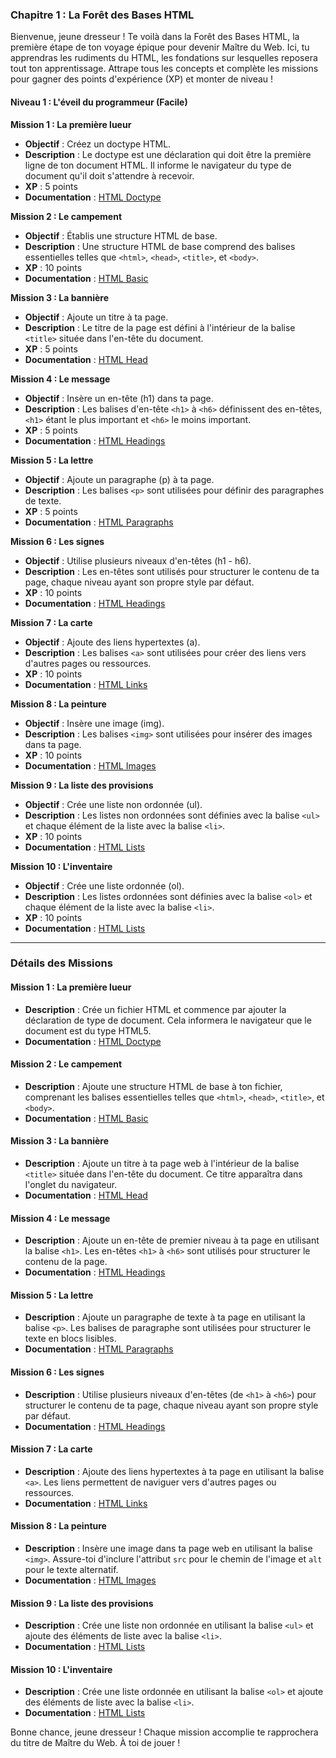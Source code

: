 ### Chapitre 1 : La Forêt des Bases HTML

Bienvenue, jeune dresseur ! Te voilà dans la Forêt des Bases HTML, la première étape de ton voyage épique pour devenir Maître du Web. Ici, tu apprendras les rudiments du HTML, les fondations sur lesquelles reposera tout ton apprentissage. Attrape tous les concepts et complète les missions pour gagner des points d'expérience (XP) et monter de niveau !

#### **Niveau 1 : L'éveil du programmeur (Facile)**

**Mission 1 : La première lueur**

- **Objectif** : Créez un doctype HTML.
- **Description** : Le doctype est une déclaration qui doit être la première ligne de ton document HTML. Il informe le navigateur du type de document qu'il doit s'attendre à recevoir.
- **XP** : 5 points
- **Documentation** : [HTML Doctype](https://www.w3schools.com/tags/tag_doctype.asp)

**Mission 2 : Le campement**

- **Objectif** : Établis une structure HTML de base.
- **Description** : Une structure HTML de base comprend des balises essentielles telles que `<html>`, `<head>`, `<title>`, et `<body>`.
- **XP** : 10 points
- **Documentation** : [HTML Basic](https://www.w3schools.com/html/html_basic.asp)

**Mission 3 : La bannière**

- **Objectif** : Ajoute un titre à ta page.
- **Description** : Le titre de la page est défini à l'intérieur de la balise `<title>` située dans l'en-tête du document.
- **XP** : 5 points
- **Documentation** : [HTML Head](https://www.w3schools.com/html/html_head.asp)

**Mission 4 : Le message**

- **Objectif** : Insère un en-tête (h1) dans ta page.
- **Description** : Les balises d'en-tête `<h1>` à `<h6>` définissent des en-têtes, `<h1>` étant le plus important et `<h6>` le moins important.
- **XP** : 5 points
- **Documentation** : [HTML Headings](https://www.w3schools.com/html/html_headings.asp)

**Mission 5 : La lettre**

- **Objectif** : Ajoute un paragraphe (p) à ta page.
- **Description** : Les balises `<p>` sont utilisées pour définir des paragraphes de texte.
- **XP** : 5 points
- **Documentation** : [HTML Paragraphs](https://www.w3schools.com/html/html_paragraphs.asp)

**Mission 6 : Les signes**

- **Objectif** : Utilise plusieurs niveaux d'en-têtes (h1 - h6).
- **Description** : Les en-têtes sont utilisés pour structurer le contenu de ta page, chaque niveau ayant son propre style par défaut.
- **XP** : 10 points
- **Documentation** : [HTML Headings](https://www.w3schools.com/html/html_headings.asp)

**Mission 7 : La carte**

- **Objectif** : Ajoute des liens hypertextes (a).
- **Description** : Les balises `<a>` sont utilisées pour créer des liens vers d'autres pages ou ressources.
- **XP** : 10 points
- **Documentation** : [HTML Links](https://www.w3schools.com/html/html_links.asp)

**Mission 8 : La peinture**

- **Objectif** : Insère une image (img).
- **Description** : Les balises `<img>` sont utilisées pour insérer des images dans ta page.
- **XP** : 10 points
- **Documentation** : [HTML Images](https://www.w3schools.com/html/html_images.asp)

**Mission 9 : La liste des provisions**

- **Objectif** : Crée une liste non ordonnée (ul).
- **Description** : Les listes non ordonnées sont définies avec la balise `<ul>` et chaque élément de la liste avec la balise `<li>`.
- **XP** : 10 points
- **Documentation** : [HTML Lists](https://www.w3schools.com/html/html_lists.asp)

**Mission 10 : L'inventaire**

- **Objectif** : Crée une liste ordonnée (ol).
- **Description** : Les listes ordonnées sont définies avec la balise `<ol>` et chaque élément de la liste avec la balise `<li>`.
- **XP** : 10 points
- **Documentation** : [HTML Lists](https://www.w3schools.com/html/html_lists.asp)

---

### Détails des Missions

#### **Mission 1 : La première lueur**

- **Description** : Crée un fichier HTML et commence par ajouter la déclaration de type de document. Cela informera le navigateur que le document est du type HTML5.
- **Documentation** : [HTML Doctype](https://www.w3schools.com/tags/tag_doctype.asp)

#### **Mission 2 : Le campement**

- **Description** : Ajoute une structure HTML de base à ton fichier, comprenant les balises essentielles telles que `<html>`, `<head>`, `<title>`, et `<body>`.
- **Documentation** : [HTML Basic](https://www.w3schools.com/html/html_basic.asp)

#### **Mission 3 : La bannière**

- **Description** : Ajoute un titre à ta page web à l'intérieur de la balise `<title>` située dans l'en-tête du document. Ce titre apparaîtra dans l'onglet du navigateur.
- **Documentation** : [HTML Head](https://www.w3schools.com/html/html_head.asp)

#### **Mission 4 : Le message**

- **Description** : Ajoute un en-tête de premier niveau à ta page en utilisant la balise `<h1>`. Les en-têtes `<h1>` à `<h6>` sont utilisés pour structurer le contenu de la page.
- **Documentation** : [HTML Headings](https://www.w3schools.com/html/html_headings.asp)

#### **Mission 5 : La lettre**

- **Description** : Ajoute un paragraphe de texte à ta page en utilisant la balise `<p>`. Les balises de paragraphe sont utilisées pour structurer le texte en blocs lisibles.
- **Documentation** : [HTML Paragraphs](https://www.w3schools.com/html/html_paragraphs.asp)

#### **Mission 6 : Les signes**

- **Description** : Utilise plusieurs niveaux d'en-têtes (de `<h1>` à `<h6>`) pour structurer le contenu de ta page, chaque niveau ayant son propre style par défaut.
- **Documentation** : [HTML Headings](https://www.w3schools.com/html/html_headings.asp)

#### **Mission 7 : La carte**

- **Description** : Ajoute des liens hypertextes à ta page en utilisant la balise `<a>`. Les liens permettent de naviguer vers d'autres pages ou ressources.
- **Documentation** : [HTML Links](https://www.w3schools.com/html/html_links.asp)

#### **Mission 8 : La peinture**

- **Description** : Insère une image dans ta page web en utilisant la balise `<img>`. Assure-toi d'inclure l'attribut `src` pour le chemin de l'image et `alt` pour le texte alternatif.
- **Documentation** : [HTML Images](https://www.w3schools.com/html/html_images.asp)

#### **Mission 9 : La liste des provisions**

- **Description** : Crée une liste non ordonnée en utilisant la balise `<ul>` et ajoute des éléments de liste avec la balise `<li>`.
- **Documentation** : [HTML Lists](https://www.w3schools.com/html/html_lists.asp)

#### **Mission 10 : L'inventaire**

- **Description** : Crée une liste ordonnée en utilisant la balise `<ol>` et ajoute des éléments de liste avec la balise `<li>`.
- **Documentation** : [HTML Lists](https://www.w3schools.com/html/html_lists.asp)

Bonne chance, jeune dresseur ! Chaque mission accomplie te rapprochera du titre de Maître du Web. À toi de jouer !